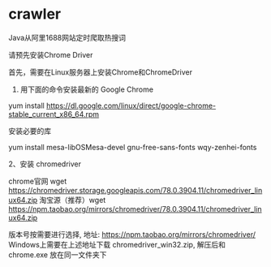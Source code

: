 # crawler
Java从阿里1688网站定时爬取热搜词

请预先安装Chrome Driver

首先，需要在Linux服务器上安装Chrome和ChromeDriver 

1.	用下面的命令安装最新的 Google Chrome

yum install https://dl.google.com/linux/direct/google-chrome-stable_current_x86_64.rpm

安装必要的库

yum install mesa-libOSMesa-devel gnu-free-sans-fonts wqy-zenhei-fonts

2、安装 chromedriver

chrome官网   wget https://chromedriver.storage.googleapis.com/78.0.3904.11/chromedriver_linux64.zip
淘宝源（推荐）wget https://npm.taobao.org/mirrors/chromedriver/78.0.3904.11/chromedriver_linux64.zip 

版本号按需要进行选择, 地址: https://npm.taobao.org/mirrors/chromedriver/
Windows上需要在上述地址下载 chromedriver_win32.zip,  解压后和 chrome.exe  放在同一文件夹下
